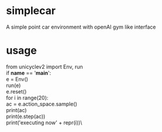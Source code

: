 # simplecar
A simple point car environment with openAI gym like interface
# usage
 from unicyclev2 import Env, run \
 if __name__ == '__main__': \
     e = Env()\
     run(e)\
     e.reset()\
     for i in range(20):\
         ac = e.action_space.sample()\
         print(ac)\
         print(e.step(ac))\
         print('executing now' + repr(i))\
